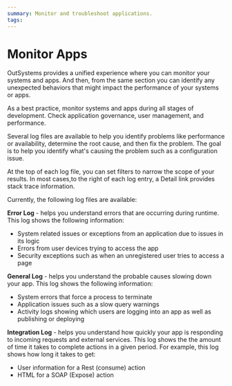 ```yaml
---
summary: Monitor and troubleshoot applications.
tags: 
---
```


# Monitor Apps

OutSystems provides a unified experience where you can monitor your systems and apps. And then, from the same section you can identify any unexpected behaviors that might impact the performance of your systems or apps.

As a best practice, monitor systems and apps during all stages of development. Check application governance, user management, and performance.

Several log files are available to help you identify problems like performance or availability, determine the root cause, and then fix the problem. The goal is to help you identify what's causing the problem such as a configuration issue.

At the top of each log file, you can set filters to narrow the scope of your results. In most cases,to the right of each log entry, a Detail link provides stack trace information.

Currently, the following log files are available:

**Error Log** - helps you understand errors that are occurring during runtime. This log shows the following information:

* System related issues or exceptions from an application due to issues in its logic
* Errors from user devices trying to access the app
* Security exceptions such as when an unregistered user tries to access a page

**General Log** - helps you understand the probable causes slowing down your app. This log shows the following information:

* System errors that force a process to terminate
* Application issues such as a slow query warnings
* Activity logs showing which users are logging into an app as well as publishing or deploying

**Integration Log** - helps you understand how quickly your app is responding to incoming requests and external services. This log shows the the amount of time it takes to complete actions in a given period. For example, this log shows how long it takes to get:

* User information for a Rest (consume) action
* HTML for a SOAP (Expose) action
